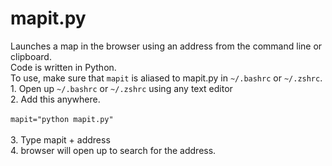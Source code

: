 # mapit.py
Launches a map in the browser using an address from the command line or clipboard. <br>
Code is written in Python.<br>
To use, make sure that `mapit` is aliased to mapit.py in `~/.bashrc` or `~/.zshrc`. <br>
	1. Open up `~/.bashrc` or `~/.zshrc` using any text editor<br>
	2. Add this anywhere. <br>
	<br>
	`mapit="python mapit.py"`<br>
	<br>
	3. Type mapit + address<br>
	4. browser will open up to search for the address.<br>

